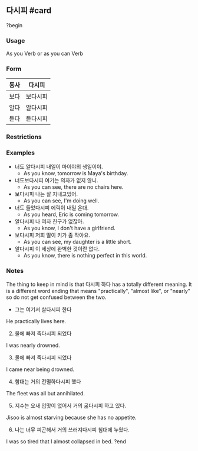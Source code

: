## 다시피 #card
?begin
### Usage
As you Verb or as you can Verb
### Form
| 동사     | 다시피  |
| ------ | ---- |
| 보다     | 보다시피 |
| 알다     | 알다시피 |
| 듣다<br> | 듣다시피 |
### Restrictions
### Examples
* 너도 알다시피 내일이 마이야의 생일이야.
	* As you know, tomorrow is Maya's birthday.
* 너도보다시피 여기는 의자가 없지 않니.
	* As you can see, there are no chairs here.
* 보다시피 나는 잘 지내고있어.
	* As you can see, I'm doing well.
* 너도 들었다시피 에릭이 내일 온대.
	* As you heard, Eric is coming tomorrow.
* 알다시피 나 여자 친구가 없잖아.
	* As you know, I don't have a girlfriend.
* 보다시피 저희 딸이 키가 좀 작아요.
	* As you can see, my daughter is a little short.  
* 알다시피 이 세상에 완벽한 것이란 없다.
	* As you know, there is nothing perfect in this world.
### Notes
The thing to keep in mind is that 다시피 하다 has a totally different meaning. It is a different word ending that means "practically", "almost like", or "nearly" so do not get confused between the two.

* 그는 여기서 살다시피 한다

He practically lives here. 

2. 물에 빠져 죽다시피 되었다

I was nearly drowned.
  
3. 물에 빠져 죽다시피 되었다

I came near being drowned. 

4. 함대는 거의 전멸하다시피 했다

The fleet was all but annihilated. 

5. 지수는 요새 입맛이 없어서 거의 굶다시피 하고 있다.

Jisoo is almost starving because she has no appetite.

6. 나는 너무 피곤해서 거의 쓰러지다시피 침대에 누웠다.  

I was so tired that I almost collapsed in bed.
?end
